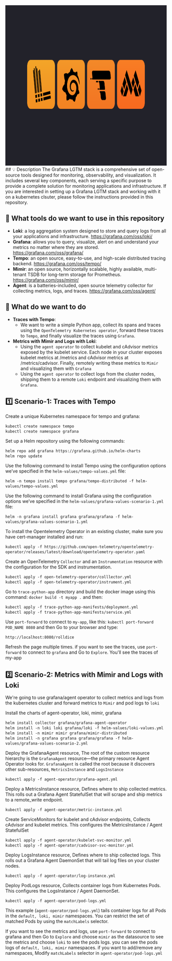 <img src='grafana-lgtm.png' height="500">
## 💡 Description
The Grafana LGTM stack is a comprehensive set of open-source tools designed for monitoring, observability, and visualization. It includes several key components, each serving a specific purpose to provide a complete solution for monitoring applications and infrastructure. If you are interested in setting up a Grafana LGTM stack and working with it on a kubernetes clsuter, please follow the instructions provided in this repository.

## :wrench: What tools do we want to use in this repository
  - **Loki**: a log aggregation system designed to store and query logs from all your applications and infrastructure. https://grafana.com/oss/loki/
  - **Grafana**: allows you to query, visualize, alert on and understand your metrics no matter where they are stored. https://grafana.com/oss/grafana/
  - **Tempo**: an open source, easy-to-use, and high-scale distributed tracing backend. https://grafana.com/oss/tempo/
  - **Mimir**: an open source, horizontally scalable, highly available, multi-tenant TSDB for long-term storage for Prometheus. https://grafana.com/oss/mimir/
  - **Agent**: is a batteries-included, open source telemetry collector for collecting metrics, logs, and traces. https://grafana.com/oss/agent/

## 🔎 What do we want to do
  - **Traces with Tempo**:
     - We want to write a simple Python app, collect its spans and traces using the `OpenTelemetry Kubernetes operator`, forward these traces to `Tempo`, and finally visualize the traces using `Grafana`.
  - **Metrics with Mimir and Logs with Loki**:
     - Using the `agent operator` to collect kubelet and cAdvisor metrics exposed by the kubelet service. Each node in your cluster exposes kubelet metrics at /metrics and cAdvisor metrics at /metrics/cadvisor. Finally, remotely writing these metrics to `Mimir` and visualizing them with `Grafana`
     - Using the `agent operator` to collect logs from the cluster nodes, shipping them to a remote `Loki` endpoint and visualizing them with `Grafana`.


## :one: Scenario-1: Traces with Tempo

Create a unique Kubernetes namespace for tempo and grafana:

    kubectl create namespace tempo
    kubectl create namespace grafana

Set up a Helm repository using the following commands:

    helm repo add grafana https://grafana.github.io/helm-charts
    helm repo update

Use the following command to install Tempo using the configuration options we’ve specified in the `helm-values/tempo-values.yml` file:

    helm -n tempo install tempo grafana/tempo-distributed -f helm-values/tempo-values.yml

Use the following command to install Grafana using the configuration options we’ve specified in the `helm-values/grafana-values-scenario-1.yml` file:

    helm -n grafana install grafana grafana/grafana -f helm-values/grafana-values-scenario-1.yml

To install the Opentelemetry Operator in an existing cluster, make sure you have cert-manager installed and run:

    kubectl apply -f https://github.com/open-telemetry/opentelemetry-operator/releases/latest/download/opentelemetry-operator.yaml

Create an OpenTelemetry `Collector` and an `Instrumentation` resource with the configuration for the SDK and instrumentation.

    kubectl apply -f open-telemetry-operator/colllector.yml
    kubectl apply -f open-telemetry-operator/instrument.yml

Go to `trace-python-app` directory and build the docker image using this command: `docker build -t myapp .` and then:

    kubectl apply -f trace-python-app-manifests/deployment.yml
    kubectl apply -f trace-python-app-manifests/service.yml

Use `port-forward` to connect to `my-app`, like this: `kubectl port-forward POD_NAME 8080` and then Go to your browser and type:

    http://localhost:8080/rolldice

Refresh the page multiple times. if you want to see the traces, use `port-forward` to connect to `grafana` and Go to `Explore`. You'll see the traces of my-app


## :two: Scenario-2: Metrics with Mimir and Logs with Loki

We're going to use grafana/agent operator to collect metrics and logs from the kubernetes cluster and forward metrics to `Mimir` and pod logs to `loki`

Install the charts of agent-operator, loki, mimir, grafana

    helm install collector grafana/grafana-agent-operator
    helm install -n loki loki grafana/loki -f helm-values/loki-values.yml
    helm install -n mimir mimir grafana/mimir-distributed
    helm install -n grafana grafana grafana/grafana -f helm-values/grafana-values-scenario-2.yml

Deploy the GrafanaAgent resource, The root of the custom resource hierarchy is the `GrafanaAgent` resource—the primary resource Agent Operator looks for. `GrafanaAgent` is called the root because it discovers other sub-resources, `MetricsInstance` and `LogsInstance`

    kubectl apply -f agent-operator/grafana-agent.yml

Deploy a MetricsInstance resource, Defines where to ship collected metrics. This rolls out a Grafana Agent StatefulSet that will scrape and ship metrics to a remote_write endpoint.

    kubectl apply -f agent-operator/metric-instance.yml

Create ServiceMonitors for kubelet and cAdvisor endpoints, Collects cAdvisor and kubelet metrics. This configures the MetricsInstance / Agent StatefulSet

    kubectl apply -f agent-operator/kubelet-svc-monitor.yml
    kubectl apply -f agent-operator/cadvisor-svc-monitor.yml

Deploy LogsInstance resource, Defines where to ship collected logs. This rolls out a Grafana Agent DaemonSet that will tail log files on your cluster nodes.

    kubectl apply -f agent-operator/log-instance.yml

Deploy PodLogs resource, Collects container logs from Kubernetes Pods. This configures the LogsInstance / Agent DaemonSet.

    kubectl apply -f agent-operator/pod-logs.yml
This example (`agent-operator/pod-logs.yml`) tails container logs for all Pods in the `default, loki, mimir` namespaces. You can restrict the set of matched Pods by using the `matchLabels` selector.

If you want to see the metrics and logs, use `port-forward` to connect to grafana and then Go to `Explore` and choose `mimir` as the datasource to see the metrics and choose `loki` to see the pods logs. you can see the pods logs of `default, loki, mimir` namespaces. if you want to add/remove any namespaces, Modify `matchLabels` selector in `agent-operator/pod-logs.yml`
